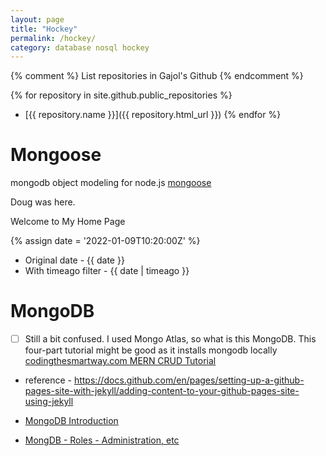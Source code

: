 ```yaml
---
layout: page
title: "Hockey"
permalink: /hockey/
category: database nosql hockey
---
```

{% comment %}
List repositories in Gajol's Github
{% endcomment %}

{% for repository in site.github.public_repositories %}
  * [{{ repository.name }}]({{ repository.html_url }})
{% endfor %}

# Mongoose
mongodb object modeling for node.js
[mongoose](https://mongoosejs.com/)

Doug was here.


Welcome to My Home Page

{% assign date = '2022-01-09T10:20:00Z' %}

- Original date - {{ date }}
- With timeago filter - {{ date | timeago }}


# MongoDB

- [ ] Still a bit confused.   I used Mongo Atlas, so what is this MongoDB.  This four-part tutorial might be good as it installs mongodb locally [codingthesmartway.com MERN CRUD Tutorial](https://codingthesmartway.com/the-mern-stack-tutorial-building-a-react-crud-application-from-start-to-finish-part-1)

- reference - https://docs.github.com/en/pages/setting-up-a-github-pages-site-with-jekyll/adding-content-to-your-github-pages-site-using-jekyll


- [MongoDB Introduction](https://mongodb.github.io/node-mongodb-native/api-articles/nodekoarticle1.html)

- [MongDB - Roles - Administration, etc](https://docs.mongodb.com/manual/reference/built-in-roles/)
